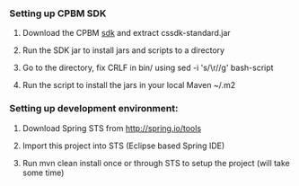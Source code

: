 ### Setting up CPBM SDK

1. Download the CPBM [sdk](http://www.betterbydesign.uk.com/download/cssdk-standard_2.3.0.zip) and extract cssdk-standard.jar

2. Run the SDK jar to install jars and scripts to a directory

3. Go to the directory, fix CRLF in bin/ using sed -i 's/\r//g' bash-script

4. Run the script to install the jars in your local Maven ~/.m2

### Setting up development environment:

1. Download Spring STS from http://spring.io/tools

2. Import this project into STS (Eclipse based Spring IDE)

3. Run mvn clean install once or through STS to setup the project (will take some time)
